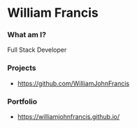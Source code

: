 # William Francis

### What am I?

Full Stack Developer

### Projects

- https://github.com/WilliamJohnFrancis

### Portfolio

- https://williamjohnfrancis.github.io/
